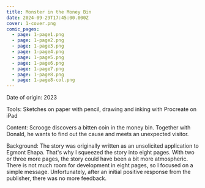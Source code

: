 ```yaml
---
title: Monster in the Money Bin
date: 2024-09-29T17:45:00.000Z
cover: 1-cover.png
comic_pages:
  - page: 1-page1.png
  - page: 1-page2.png
  - page: 1-page3.png
  - page: 1-page4.png
  - page: 1-page5.png
  - page: 1-page6.png
  - page: 1-page7.png
  - page: 1-page8.png
  - page: 1-page8-col.png
---
```



Date of origin: 2023

Tools: Sketches on paper with pencil, drawing and inking with Procreate on iPad

Content: Scrooge discovers a bitten coin in the money bin. Together with Donald, he wants to find out the cause and meets an unexpected visitor.

Background: The story was originally written as an unsolicited application to Egmont Ehapa. That's why I squeezed the story into eight pages. With two or three more pages, the story could have been a bit more atmospheric. There is not much room for development in eight pages, so I focused on a simple message. Unfortunately, after an initial positive response from the publisher, there was no more feedback.
